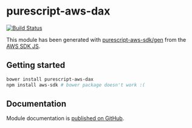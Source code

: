 # purescript-aws-dax

[![Build Status](https://app.wercker.com/status/5909b9e96d1080804b17a28f72f87b6b/s/master)](https://app.wercker.com/project/byKey/5909b9e96d1080804b17a28f72f87b6b)

This module has been generated with [purescript-aws-sdk/gen](https://github.com/purescript-aws-sdk/gen) from the [AWS SDK JS](https://github.com/aws/aws-sdk-js).

## Getting started

```sh
bower install purescript-aws-dax
npm install aws-sdk # bower package doesn't work :(
```

## Documentation

Module documentation is [published on GitHub](https://github.com/purescript-aws-sdk/purescript-aws-dax/tree/master/docs).

